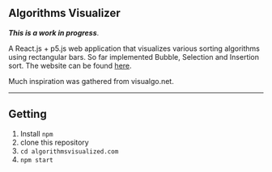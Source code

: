 ## Algorithms Visualizer

***This is a work in progress***.

A React.js + p5.js web application that visualizes various sorting algorithms using rectangular bars. So far implemented Bubble, Selection and Insertion sort.
The website can be found [here](https://algorithmsvisualized.com).

Much inspiration was gathered from visualgo.net.

___

## Getting
1. Install ```npm```
2. clone this repository
3. ```cd algorithmsvisualized.com```
4. ```npm start```
